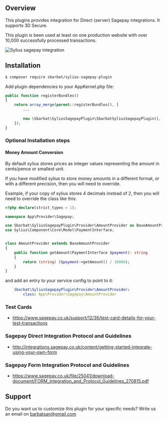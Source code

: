 ## Overview

This plugins provides integration for Direct (server) Sagepay integrations. It supports 3D Secure.

This plugin is been used at least on one production website with over 10,000 successfully processed transactions.


![Sylius sagepay integration](https://raw.githubusercontent.com/sbarbat/SyliusSagepayPlugin/master/img/sylius-sagepay-integration.png)

## Installation

```bash
$ composer require sbarbat/sylius-sagepay-plugin
```
    
Add plugin dependencies to your AppKernel.php file:
```php
public function registerBundles()
{
    return array_merge(parent::registerBundles(), [
        ...
        
        new \Sbarbat\SyliusSagepayPlugin\SbarbatSyliusSagepayPlugin(),
    ]);
}
```

### Optional Installation steps

#### Money Amount Conversion

By default sylius stores prices as integer values representing the amount in cents/pence or smallest unit. 

If you have modified sylius to store money amounts in a different format, or with a different precision, then you will need to override.

Example, if your copy of sylius stores 4 decimals instead of 2, then you will need to override the class like this:

```php
<?php declare(strict_types = 1);

namespace App\Provider\Sagepay;

use Sbarbat\SyliusSagepayPlugin\Provider\AmountProvider as BaseAmountProvider;
use Sylius\Component\Core\Model\PaymentInterface;


class AmountProvider extends BaseAmountProvider
{
	public function getAmount(PaymentInterface $payment): string
	{
		return (string) ($payment->getAmount() / 10000);
	}
}
```

and add an entry to your service config to point to it:
```yaml
    Sbarbat\SyliusSagepayPlugin\Provider\AmountProvider:
        class: App\Provider\Sagepay\AmountProvider

```

### Test Cards

- https://www.sagepay.co.uk/support/12/36/test-card-details-for-your-test-transactions


### Sagepay Direct Integration Protocol and Guidelines

- http://integrations.sagepay.co.uk/content/getting-started-integrate-using-your-own-form


### Sagepay Form Integration Protocol and Guidelines

- https://www.sagepay.co.uk/file/25041/download-document/FORM_Integration_and_Protocol_Guidelines_270815.pdf

## Support

Do you want us to customize this plugin for your specific needs? Write us an email on barbatsan@gmail.com
